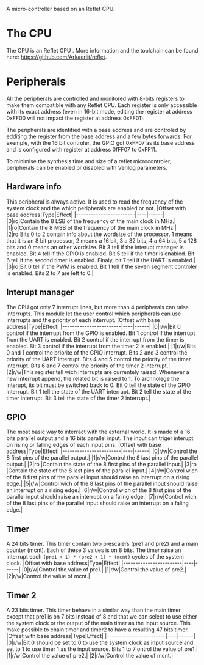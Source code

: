 A micro-controller based on an Reflet CPU.

# The CPU
The CPU is an Reflet CPU . More information and the toolchain can be found here: https://github.com/Arkaeriit/reflet.

# Peripherals 
All the peripherals are controlled and monitored with 8-bits registers to make them compatible with any Reflet CPU. Each register is only accessible with its exact address (even in 16-bit mode, editing the register at address 0xFF00 will not impact the register at address 0xFF01). 

The peripherals are identified with a base address and are controled by edditing the register from the base address and a few bytes forwards. For exemple, with the 16 bit controler, the GPIO got 0xFF07 as its base address and is configured with register at address 0fFF07 to 0xFF11.

To minimise the synthesis time and size of a reflet microcontroler, peripherals can be enabled or disabled with Verilog parameters.

## Hardware info 
This peripheral is always active. It is used to read the frequency of the system clock and the which peripherals are enabled or not.
|Offset with base address|Type|Effect|
|------------------------|----|------|
|0|ro|Contain the 8 LSB of the frequency of the main clock in MHz.|
|1|ro|Contain the 8 MSB of the frequency of the main clock in MHz.|
|2|ro|Bits 0 to 2 contain info about the wordsize of the processor. 1 means that it is an 8 bit processor, 2 means a 16 bit, 3 a 32 bits, 4 a 64 bits, 5 a 128 bits and 0 means an other wordsize. Bit 3 tell if the interupt manager is enabled. Bit 4 tell if the GPIO is enabled. Bit 5 tell if the timer is enabled. Bit 6 tell if the second timer is enabled. Finaly, bit 7 tell if the UART is enabled.|
|3|ro|Bit 0 tell if the PWM is enabled. Bit 1 tell if the seven segment controler is enabled. Bits 2 to 7 are left to 0.|

## Interupt manager
The CPU got only 7 interrupt lines, but more than 4 peripherals can raise interrupts. This module let the user control which peripherals can use interrupts and the priority of each interrupt.
|Offset with base address|Type|Effect|
|------------------------|----|------|
|0|r/w|Bit 0 control if the interrupt from the GPIO is enabled. Bit 1 control if the interrupt from the UART is enabled. Bit 2 control if the interrupt from the timer is enabled. Bit 3 control if the interrupt from the timer 2 is enabled.|
|1|r/w|Bits 0 and 1 control the priorite of the GPIO interrupt. Bits 2 and 3 control the priority of the UART interrupt. Bits 4 and 5 control the priority of the timer interrupt. Bits 6 and 7 control the priority of the timer 2 interrupt.|
|2|r/w|This register tell wich interrupts are currentely raised. Whenever a new interrupt append, the related bit is raised to 1. To archnolege the interupt, its bit must be switched back to 0. Bit 0 tell the state of the GPIO interrupt. Bit 1 tell the state of the UART interrupt. Bit 2 tell the state of the timer interrupt. Bit 3 tell the state of the timer 2 interrupt.|


## GPIO
The most basic way to interract with the external world. It is made of a 16 bits parallel output and a 16 bits parallel input. The input can triger interupt on rising or falling edges of each input pins.
|Offset with base address|Type|Effect|
|------------------------|----|------|
|0|r/w|Control the 8 first pins of the parallel output.|
|1|r/w|Control the 8 last  pins of the parallel output.|
|2|ro |Contain the state of the 8 first pins of the parallel input.|
|3|ro |Contain the state of the 8 last  pins of the parallel input.|
|4|r/w|Control wich of the 8 first pins of the parallel input should raise an interrupt on a rising edge.|
|5|r/w|Control wich of the 8 last  pins of the parallel input should raise an interrupt on a rising edge.|
|6|r/w|Control wich of the 8 first pins of the parallel input should raise an interrupt on a faling edge.|
|7|r/w|Control wich of the 8 last  pins of the parallel input should raise an interrupt on a faling edge.|

## Timer
A 24 bits timer. This timer contain two prescalers (pre1 and pre2) and a main counter (mcnt). Each of these 3 values is on 8 bits. The timer raise an interrupt each `(pre1 + 1) * (pre2 + 1) * (mcnt)` cycles of the system clock.
|Offset with base address|Type|Effect|
|------------------------|----|------|
|0|r/w|Control the value of pre1.|
|1|r/w|Control the value of pre2.|
|2|r/w|Control the value of mcnt.|

## Timer 2
A 23 bits timer. This timer behave in a similar way than the main timer except that pre1 is on 7 bits instead of 8 and that we can select to use either the system clock or the output of the main timer as the input source. This make possible to chain timer and timer2 to have a resulting 47 bits timer.
|Offset with base address|Type|Effect|
|------------------------|----|------|
|0|r/w|Bit 0 should be set to 0 to use the system clock as input source and set to 1 to use timer 1 as the input source. Bits 1 to 7 ontrol the value of pre1.|
|1|r/w|Control the value of pre2.|
|2|r/w|Control the value of mcnt.|

